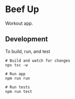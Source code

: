 Beef Up
=======

Workout app.

Development
-----------

To build, run, and test

```
# Build and watch for changes
npx tsc -w

# Run app
npm run run

# Run tests
npm run test
```

